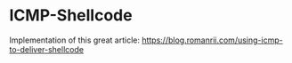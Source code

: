 # ICMP-Shellcode

Implementation of this great article: https://blog.romanrii.com/using-icmp-to-deliver-shellcode
